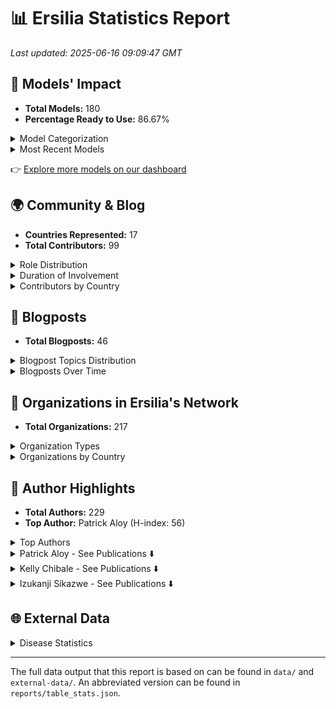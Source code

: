 # 📊 Ersilia Statistics Report

_Last updated: 2025-06-16 09:09:47 GMT_

## 🧬 Models' Impact

- **Total Models:** 180
- **Percentage Ready to Use:** 86.67%

<details>
<summary>Model Categorization</summary>

| Category | Count |
| --- | --- |
| ADME | 28 |
| Descriptor | 27 |
| Chemical graph model | 22 |
| Toxicity | 20 |
| Similarity | 16 |
| Embedding | 16 |
| Compound generation | 14 |
| Fingerprint | 13 |
| Metabolism | 13 |
| Permeability | 13 |
| MoleculeNet | 12 |
| Chemical language model | 11 |
| Antimicrobial activity | 11 |
| ChEMBL | 10 |
| Chemical notation | 7 |
| Chemical synthesis | 7 |
| Solubility | 7 |
| IC50 | 7 |
| Untagged | 7 |
| P.falciparum | 6 |
| Malaria | 6 |
| Cardiotoxicity | 6 |
| Human | 6 |
| M.tuberculosis | 6 |
| Dummy | 6 |
| CYP450 | 5 |
| Antiviral activity | 5 |
| Natural product | 5 |
| LogP | 5 |
| Synthetic accessibility | 5 |
| Drug-likeness | 5 |
| hERG | 5 |
| Bioactivity profile | 4 |
| Tuberculosis | 4 |
| Lipophilicity | 4 |
| COVID19 | 4 |
| Half-life | 4 |
| Sars-CoV-2 | 3 |
| Quantum properties | 3 |
| Microsomal stability | 3 |
| Tox21 | 2 |
| Side effects | 2 |
| pKa | 2 |
| DrugBank | 2 |
| LogS | 2 |
| BACE | 2 |
| Cancer | 2 |
| HIV | 2 |
| Alzheimer | 2 |
| Fraction bound | 2 |
| Target identification | 2 |
| Cytotoxicity | 2 |
| Papp | 2 |
| HBV | 1 |
| Mycetoma | 1 |
| E.coli | 1 |
| ToxCast | 1 |
| Antifungal activity | 1 |
| Price | 1 |
| ZINC | 1 |
| Molecular weight | 1 |
| LogD | 1 |
| Schistosomiasis | 1 |
| Therapeutic indication | 1 |
| Neglected tropical disease | 1 |
| MIC90 | 1 |
| GPCR | 1 |
| ESKAPE | 1 |
| HDAC1 | 1 |
| Rat | 1 |
| A.baumannii | 1 |
| N.gonorrhoeae | 1 |
| Biomedical text | 1 |


</details>

<details>
<summary>Most Recent Models</summary>

| Title | Contributor | Date | Status |
| --- | --- | --- | --- |
| Knowledge-guided pre-trained graph transformer | miquelduranfrigola | 2024-12-17 | In progress |
| Antimicrobial class specificity prediction | miquelduranfrigola | 2024-12-17 | Ready |
| MolE molecular embeddings | miquelduranfrigola | 2024-11-18 | In progress |
| Projections against Coconut | miquelduranfrigola | 2024-11-10 | Ready |
| Chemical space 2D projections against DrugBank | miquelduranfrigola | 2024-11-09 | Ready |


</details>

👉 [Explore more models on our dashboard](https://ersilia.io/model-hub)


## 🌍 Community & Blog

- **Countries Represented:** 17
- **Total Contributors:** 99

<details>
<summary>Role Distribution</summary>

| Role | Count |
| --- | --- |
| Volunteer | 51 |
| Intern | 29 |
| Trustee | 5 |
| Mentor | 4 |
| MSc Student | 4 |
| Employee | 4 |
| Advisor | 3 |
| OS Maintainer | 3 |
| BSc Student | 2 |
| Visiting Researcher | 1 |


</details>

<details>
<summary>Duration of Involvement</summary>

| Duration | Count |
| --- | --- |
| < 3 Months | 69 |
| 3-6 Months | 16 |
| > 1 Year | 11 |
| 6-12 Months | 1 |


</details>

<details>
<summary>Contributors by Country</summary>

| Country | Contributors |
| --- | --- |
| United States | 52 |
| Spain | 11 |
| Nigeria | 10 |
| India | 7 |
| Australia | 3 |
| Colombia | 2 |
| Pakistan | 2 |
| South Africa | 2 |
| Poland | 2 |
| Kenya | 1 |
| Uganda | 1 |
| United Kingdom | 1 |
| Cameroon | 1 |
| Italy | 1 |
| Singapore | 1 |
| Serbia | 1 |
| Namibia | 1 |


</details>


## 📝 Blogposts

- **Total Blogposts:** 46

<details>
<summary>Blogpost Topics Distribution</summary>

| Topic | Count | Percentage |
| --- | --- | --- |
| AI/ML in Drug Discovery | 13 | 28.26% |
| Ersilia Open Source Initiative | 12 | 26.09% |
| Funding & Partnerships | 6 | 13.04% |
| Personal Reflections | 6 | 13.04% |
| Open Science | 3 | 6.52% |
| Global Health | 3 | 6.52% |
| Software Development & Tools | 3 | 6.52% |


</details>

<details>
<summary>Blogposts Over Time</summary>

| Year | Quarter | Post Count |
| --- | --- | --- |
| 2021 | Q2 | 6 |
| 2021 | Q3 | 4 |
| 2021 | Q4 | 2 |
| 2022 | Q1 | 3 |
| 2022 | Q2 | 2 |
| 2022 | Q3 | 3 |
| 2022 | Q4 | 2 |
| 2023 | Q1 | 2 |
| 2023 | Q2 | 3 |
| 2023 | Q3 | 4 |
| 2023 | Q4 | 4 |
| 2024 | Q1 | 3 |
| 2024 | Q2 | 3 |
| 2024 | Q3 | 2 |
| 2024 | Q4 | 3 |


</details>


## 🏢 Organizations in Ersilia's Network

- **Total Organizations:** 217

<details>
<summary>Organization Types</summary>

| Type | Count |
| --- | --- |
| Academia | 62 |
| Foundation | 50 |
| Nonprofit | 34 |
| Corporate | 33 |
| Pharma | 15 |
| Government | 12 |
| Accelerator | 8 |


</details>

<details>
<summary>Organizations by Country</summary>

| Country | Total Organizations |
| --- | --- |
| United States | 103 |
| Spain | 26 |
| United Kingdom | 25 |
| Switzerland | 9 |
| South Africa | 9 |
| Germany | 5 |
| Cameroon | 5 |
| Belgium | 5 |
| Brazil | 3 |
| Ghana | 3 |
| Kenya | 2 |
| Zambia | 2 |
| France | 2 |
| Guinea | 2 |
| Mexico | 1 |
| Austria | 1 |
| Australia | 1 |
| United Arab Emirates | 1 |
| Netherlands | 1 |
| Gambia | 1 |
| Japan | 1 |
| Italy | 1 |
| Zimbabwe | 1 |
| Singapore | 1 |
| Tanzania | 1 |
| Unknown | 1 |


</details>


## 🏅 Author Highlights

- **Total Authors:** 229
- **Top Author:** Patrick Aloy (H-index: 56)

<details>
<summary>Top Authors</summary>

| Name | Ersilia Pubs | H-index | Total Pubs |
| --- | --- | --- | --- |
| Patrick Aloy | 2 | 56.0 | 17 |
| Kelly Chibale | 2 | 40.0 | 2 |
| Izukanji Sikazwe | 2 | 26.0 | 2 |


</details>

<details>
<summary>Patrick Aloy - See Publications ⬇️</summary>

| Title | Year | URL |
| --- | --- | --- |
| Integrating and formatting biomedical data as pre-calculated knowledge graph embeddings in the Bioteque | 2022 | https://www.nature.com/articles/s41467-022-33026-0 |
| Connecting chemistry and biology through molecular descriptors | 2021 | https://www.sciencedirect.com/science/article/pii/S1367593121001204?via%3Dihub |


</details>
<details>
<summary>Kelly Chibale - See Publications ⬇️</summary>

| Title | Year | URL |
| --- | --- | --- |
| First fully-automated AI/ML virtual screening cascade implemented at a drug discovery centre in Africa | 2023 | https://www.nature.com/articles/s41467-023-41512-2 |
| AI coupled to pharmacometric modelling to tailor malaria and tuberculosis treatment in Africa | 2024 | https://www.medrxiv.org/content/10.1101/2024.11.07.24316884v1 |


</details>
<details>
<summary>Izukanji Sikazwe - See Publications ⬇️</summary>

| Title | Year | URL |
| --- | --- | --- |
| Cervical cancer screening outcomes in Zambia, 2010–19: a cohort study | 2021 | https://www.sciencedirect.com/science/article/pii/S2214109X21000620 |
| Evaluation of kidney function among people living with HIV initiating antiretroviral therapy in Zambia | 2022 | https://journals.plos.org/globalpublichealth/article?id=10.1371/journal.pgph.0000124 |


</details>


## 🌐 External Data

<details>
<summary>Disease Statistics</summary>

| Disease | Estimated Total Cases | Estimated Total Deaths |
| --- | --- | --- |
| Hivaids | 39,210,870 | 27,580,837 |
| Covid | 777,861,023 | 7,095,802 |
| Malaria | 5,803,879,735 | 16,350,291 |
| Tb | 266,223,221 | 45,710,244 |
| Measles | 48,011,837 | 0 |
| Polio | 541,429 | 0 |


</details>


---
The full data output that this report is based on can be found in `data/` and `external-data/`. An abbreviated version can be found in `reports/table_stats.json`.